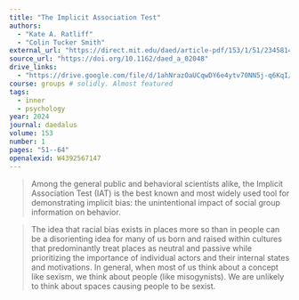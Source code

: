 ```yaml
---
title: "The Implicit Association Test"
authors:
  - "Kate A. Ratliff"
  - "Colin Tucker Smith"
external_url: "https://direct.mit.edu/daed/article-pdf/153/1/51/2345814/daed_a_02048.pdf"
source_url: "https://doi.org/10.1162/daed_a_02048"
drive_links:
  - "https://drive.google.com/file/d/1ahNrazOaUCqwDY6e4ytv70NN5j-q6KqI/view?usp=drivesdk"
course: groups # solidly. Almost featured
tags:
  - inner
  - psychology
year: 2024
journal: daedalus
volume: 153
number: 1
pages: "51--64"
openalexid: W4392567147
---
```


> Among the general public and behavioral scientists alike, the Implicit Association Test (IAT) is the best known and most widely used tool for demonstrating implicit bias: the unintentional impact of social group information on behavior.

> The idea that racial bias exists in places more so than in people can be a disorienting idea for many of us born and raised within cultures that predominantly treat places as neutral and passive while prioritizing the importance of individual actors and their internal states and motivations.
> In general, when most of us think about a concept like sexism, we think about people (like misogynists). We are unlikely to think about spaces causing people to be sexist.
